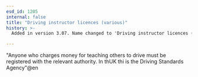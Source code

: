 ```yaml
---
esd_id: 1205
internal: false
title: "Driving instructor licences (various)"
history: >-
  Added in version 3.07. Name changed to 'Driving instructor licences (various)' in version 4.00.

---
```


"Anyone who charges money for teaching others to drive must be registered with the relevant authority.
In thUK thi is the Driving Standards Agency"@en

